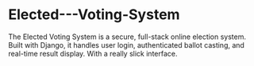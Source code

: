 # Elected---Voting-System
The Elected Voting System is a secure, full-stack online election system. Built with Django, it handles user login, authenticated ballot casting, and real-time result display. With a really slick interface.
